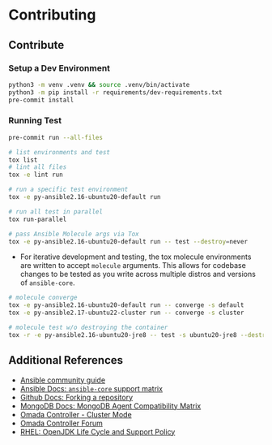 # Contributing

## Contribute

### Setup a Dev Environment

```sh
python3 -m venv .venv && source .venv/bin/activate
python3 -m pip install -r requirements/dev-requirements.txt
pre-commit install
```

### Running Test

```sh
pre-commit run --all-files

# list environments and test
tox list
# lint all files
tox -e lint run

# run a specific test environment
tox -e py-ansible2.16-ubuntu20-default run

# run all test in parallel
tox run-parallel

# pass Ansible Molecule args via Tox
tox -e py-ansible2.16-ubuntu20-default run -- test --destroy=never
```

- For iterative development and testing, the tox molecule environments are written to accept `molecule` arguments. This allows for codebase changes to be tested as you write across multiple distros and versions of `ansible-core`.

```sh
# molecule converge
tox -e py-ansible2.16-ubuntu20-default run -- converge -s default
tox -e py-ansible2.17-ubuntu22-cluster run -- converge -s cluster

# molecule test w/o destroying the container
tox -r -e py-ansible2.16-ubuntu20-jre8 -- test -s ubuntu20-jre8 --destroy=never
```

## Additional References

- [Ansible community guide](https://docs.ansible.com/ansible/devel/community/index.html)
- [Ansible Docs: `ansible-core` support matrix](https://docs.ansible.com/ansible/latest/reference_appendices/release_and_maintenance.html#ansible-core-support-matrix)
- [Github Docs: Forking a repository](https://docs.github.com/en/pull-requests/collaborating-with-pull-requests/working-with-forks/fork-a-repo#forking-a-repository)
- [MongoDB Docs: MongoDB Agent Compatibility Matrix](https://www.mongodb.com/docs/ops-manager/current/core/requirements/#operating-systems-compatible-with-the-mongodb-agent)
- [Omada Controller - Cluster Mode](https://www.omadanetworks.com/us/support/faq/4347/)
- [Omada Controller Forum](https://community.tp-link.com/en/business/forum/582)
- [RHEL: OpenJDK Life Cycle and Support Policy](https://access.redhat.com/articles/1299013)
